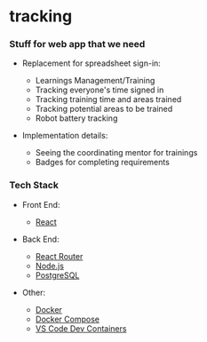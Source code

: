 # tracking

### Stuff for web app that we need

- Replacement for spreadsheet sign-in:
  - Learnings Management/Training
  - Tracking everyone's time signed in
  - Tracking training time and areas trained
  - Tracking potential areas to be trained
  - Robot battery tracking

- Implementation details:
  - Seeing the coordinating mentor for trainings
  - Badges for completing requirements

### Tech Stack

- Front End:
  - [React](https://react.dev/)

- Back End:
  - [React Router](https://reactrouter.com/en/main)
  - [Node.js](https://nodejs.org/en/docs/)
  - [PostgreSQL](https://www.postgresql.org/docs/)

- Other:
  - [Docker](https://docs.docker.com/)
  - [Docker Compose](https://docs.docker.com/compose/)
  - [VS Code Dev Containers](https://code.visualstudio.com/docs/devcontainers/containers)
